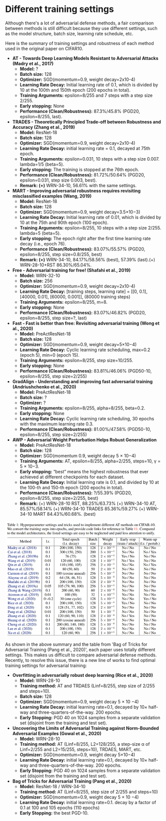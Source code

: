 # Different training settings

Although there's a lot of adversarial defense methods, a fair comparison between methods is still difficult because they use different settings, such as the model structure, batch size, learning rate schedule, etc.

Here is the summary of training settings and robustness of each method used in the original paper on CIFAR10.

- **AT - Towards Deep Learning Models Resistant to Adversarial Attacks (Madry et al., 2017)**
    - **Model:** ?
    - **Batch size:** 128
    - **Optimizer:** SGD(momentum=0.9, weight decay=2x10-4)
    - **Learning Rate Decay:** Initial learning rate of 0.1, which is divided by 10 at the 100th and 150th epoch (200 epochs in total).
    - **Training Arguments:** epsilon=8/255 and 7 steps with a step size 2/255.
    - **Early stopping:** None
    - **Performance (Clean/Robustness):** 87.3%/45.8% (PGD20, epsilon=8/255, last).
- **TRADES - Theoretically Principled Trade-off between Robustness and Accuracy (Zhang et al., 2019)**
    - **Model:** ResNet-18
    - **Batch size:** 128
    - **Optimizer:** SGD(momentum=0.9, weight decay=2x10-4)
    - **Learning Rate Decay:** initial learning rate = 0.1, decayed at 75th epoch.
    - **Training Arguments:** epsilon=0.031, 10 steps with a step size 0.007. lambda=1/5 (beta=5).
    - **Early stopping:** The training is stopped at the 76th epoch.
    - **Performance (Clean/Robustness):** 81.72%/50.64% (PGD20, epsilon=0.031, step size 0.003, best).
    - **Remark: (+)** WRN-34-10, 56.61% with the same settings.
- **MART - Improving adversarial robustness requires revisiting misclassified examples (Wang, 2019)**
    - **Model:** ResNet-18
    - **Batch size:** 128
    - **Optimizer:** SGD(momentum=0.9, weight decay=3.5×10−3)
    - **Learning Rate Decay:** Initial learning rate of 0.01, which is divided by 10 at the 75th and 90th epoch (100 epoch).
    - **Training Arguments:** epsilon=8/255, 10 steps with a step size 2/255. lambda=5 (beta=5).
    - **Early stopping:** The epoch right after the first time learning rate decay (i.e., epoch 76).
    - **Performance (Clean/Robustness):** 83.07%/55.57% (PGD20, epsilon=8/255, step size=0.8/255, best)
    - **Remark: (+)** WRN-34-10, 84.17%/58.56% (best), 57.39% (last).(+) WRN-28-10+RST 86.30%/65.04%.
- **Free - Adversarial training for free! (Shafahi et al., 2019)**
    - **Model:** WRN-32-10
    - **Batch size:** 256
    - **Optimizer:** SGD(momentum=0.9, weight decay=2x10-4)
    - **Learning Rate Decay:** [training steps, learning rate] = [[0, 0.1], [40000, 0.01], [60000, 0.001]], (80000 training steps)
    - **Training Arguments:** epsilon=8/255,  m=8.
    - **Early stopping:** None
    - **Performance (Clean/Robustness):** 83.07%/46.82% (PGD20, epsilon=8/255, step size=?, last)
- **Fast - Fast is better than free: Revisiting adversarial training (Wong et al., 2020)**
    - **Model:** PreActResNet-18
    - **Batch size:** 128
    - **Optimizer:** SGD(momentum=0.9, weight decay=5×10−4)
    - **Learning Rate Decay:** Cyclic learning rate scheduling, max=0.2 (epoch 5), min=0 (epoch 15).
    - **Training Arguments:** epsilon=8/255,  step size=10/255.
    - **Early stopping:** None
    - **Performance (Clean/Robustness):** 83.81%/46.06% (PGD50-10, epsilon=8/255, step size=2/255)
- **GradAlign - Understanding and improving fast adversarial training (Andriushchenko et al., 2020)**
    - **Model:** PreActResNet-18
    - **Batch size:** ?
    - **Optimizer:** ?
    - **Training Arguments:** epsilon=8/255, alpha=8/255, beta=0.2.
    - **Early stopping:** None
    - **Learning Rate Decay:** Cyclic learning rate scheduling, 30 epochs with the maximum learning rate 0.3.
    - **Performance (Clean/Robustness):** 81.00%/47.58% (PGD50-10, epsilon=8/255, step size=2/255)
- **AWP - Adversarial Weight Perturbation Helps Robust Generalization**
    - **Model:** PreActResNet-18
    - **Batch size:** 128
    - **Optimizer:** SGD(momentum 0.9, weight decay 5 × 10−4)
    - **Training Arguments:** AT, epsilon=8/255, alpha=2/255, steps=10, γ = 5 × 10−3.
    - **Early stopping:** “best” means the highest robustness that ever achieved at different checkpoints for each dataset.
    - **Learning Rate Decay:** Initial learning rate is 0.1, and divided by 10 at the 100-th and 150-th epoch (200 epochs in total).
    - **Performance (Clean/Robustness):** ?/55.39% (PGD20, epsilon=8/255, step size=2/255, best)
    - **Remark:** (+) WRN-28-10 RST, 88.25%/63.73% (+) WRN-34-10 AT, 85.57%/58.14% (+) WRN-34-10 TRADES 85.36%/59.27% (+) WRN-34-10 MART 84.43%/60.68%. (best)

![Untitled](different_training_setting.assets/Untitled.png)

As shown in the above summary and the table from 'Bag of Tricks for Adversarial Training (Pang et al., 2020)', each paper uses totally different settings. This makes us difficult to compare adversarial defense methods. Recently, to resolve this issue, there is a new line of works to find optimal training settings for adversarial training:

- **Overfitting in adversarially robust deep learning (Rice et al., 2020)**
    - **Model:** WRN-28-10
    - **Training method:** AT and TRDAES (Linf=8/255, step size of 2/255 and steps=10).
    - **Batch size:** 128
    - **Optimizer:** SGD(momentum=0.9, weight decay 5 × 10 −4)
    - **Learning Rate Decay:**  initial learning rate=0.1, decayed by 10× half-way and three-quarters-of-the-way. 200 epochs.
    - **Early Stopping:** PGD 40 on 1024 samples from a separate validation set (disjoint from the training and test set).
- **Uncovering the Limits of Adversarial Training against Norm-Bounded Adversarial Examples (Gowal et al., 2020)**
    - **Model:** WRN-28-10
    - **Training method:** AT (Linf=8/255, L2=128/255, a step-size α of Linf=2/255 and L2=15/255, steps=10), TRDAES, MART, etc.
    - **Optimizer:** SGD(momentum=0.9, weight decay 5×10−4)
    - **Learning Rate Decay:**  initial learning rate=0.1, decayed by 10× half-way and three-quarters-of-the-way. 200 epochs.
    - **Early Stopping:** PGD 40 on 1024 samples from a separate validation set (disjoint from the training and test set).
- **Bag of Tricks for Adversarial Training (Pang et al., 2020)**
    - **Model:** ResNet-18 / WRN-34-10
    - **Training method:** AT (Linf=8/255, step size of 2/255 and steps=10)
    - **Optimizer:** SGD(momentum=0.9, weight decay 5 × 10 −4)
    - **Learning Rate Decay:** initial learning rate=0.1. decay by a factor of 0.1 at 100 and 105 epochs (110 epochs)
    - **Early Stopping:**  the best PGD-10.

